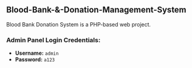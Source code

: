 ## Blood-Bank-&-Donation-Management-System

Blood Bank Donation System is a PHP-based web project.

### Admin Panel Login Credentials:

- **Username:** `admin`
- **Password:** `a123`

